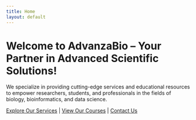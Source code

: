 ```yaml
---
title: Home
layout: default
---
```


# Welcome to AdvanzaBio – Your Partner in Advanced Scientific Solutions!

We specialize in providing cutting-edge services and educational resources to empower researchers, students, and professionals in the fields of biology, bioinformatics, and data science.

[Explore Our Services](#services) | [View Our Courses](#courses) | [Contact Us](#contact)
